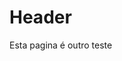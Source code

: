 <!-- TITLE: Novapagina -->
<!-- SUBTITLE: A quick summary of Novapagina -->

# Header

Esta pagina é outro teste

